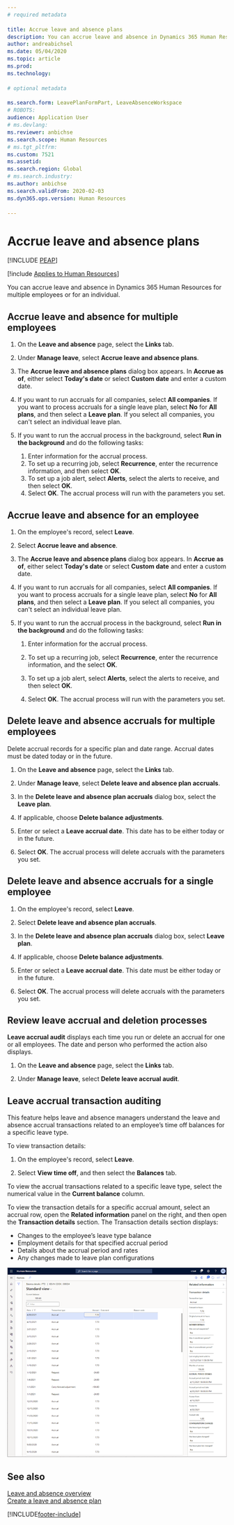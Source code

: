 ```yaml
---
# required metadata

title: Accrue leave and absence plans
description: You can accrue leave and absence in Dynamics 365 Human Resources for multiple employees or for an individual.
author: andreabichsel
ms.date: 05/04/2020
ms.topic: article
ms.prod: 
ms.technology: 

# optional metadata

ms.search.form: LeavePlanFormPart, LeaveAbsenceWorkspace
# ROBOTS: 
audience: Application User
# ms.devlang: 
ms.reviewer: anbichse
ms.search.scope: Human Resources
# ms.tgt_pltfrm: 
ms.custom: 7521
ms.assetid: 
ms.search.region: Global
# ms.search.industry: 
ms.author: anbichse
ms.search.validFrom: 2020-02-03
ms.dyn365.ops.version: Human Resources

---
```


# Accrue leave and absence plans


[!INCLUDE [PEAP](../includes/peap-2.md)]

[!include [Applies to Human Resources](../includes/applies-to-hr.md)]

You can accrue leave and absence in Dynamics 365 Human Resources for multiple employees or for an individual.

## Accrue leave and absence for multiple employees

1. On the **Leave and absence** page, select the **Links** tab.

2. Under **Manage leave**, select **Accrue leave and absence plans**.

3. The **Accrue leave and absence plans** dialog box appears. In **Accrue as of**, either select **Today's date** or select **Custom date** and enter a custom date.

4. If you want to run accruals for all companies, select **All companies**. If you want to process accruals for a single leave plan, select **No** for **All plans**, and then select a **Leave plan**. If you select all companies, you can't select an individual leave plan.

5. If you want to run the accrual process in the background, select **Run in the background** and do the following tasks:

    1. Enter information for the accrual process.
    2. To set up a recurring job, select **Recurrence**, enter the recurrence information, and then select **OK**.
    3. To set up a job alert, select **Alerts**, select the alerts to receive, and then select **OK**.
    4. Select **OK**. The accrual process will run with the parameters you set. 

## Accrue leave and absence for an employee

1. On the employee's record, select **Leave**.

2. Select **Accrue leave and absence**.

3. The **Accrue leave and absence plans** dialog box appears. In **Accrue as of**, either select **Today's date** or select **Custom date** and enter a custom date.

4. If you want to run accruals for all companies, select **All companies**. If you want to process accruals for a single leave plan, select **No** for **All plans**, and then select a **Leave plan**. If you select all companies, you can't select an individual leave plan.

5. If you want to run the accrual process in the background, select **Run in the background** and do the following tasks:

   1. Enter information for the accrual process.

   2. To set up a recurring job, select **Recurrence**, enter the recurrence information, and the select **OK**.

   3. To set up a job alert, select **Alerts**, select the alerts to receive, and then select **OK**.

   4. Select **OK**. The accrual process will run with the parameters you set.

## Delete leave and absence accruals for multiple employees

Delete accrual records for a specific plan and date range. Accrual dates must be dated today or in the future.

1. On the **Leave and absence** page, select the **Links** tab.

2. Under **Manage leave**, select **Delete leave and absence plan accruals**.

3. In the **Delete leave and absence plan accruals** dialog box, select the **Leave plan**.

4. If applicable, choose **Delete balance adjustments**.

5. Enter or select a **Leave accrual date**. This date has to be either today or in the future.

6. Select **OK**. The accrual process will delete accruals with the parameters you set.

## Delete leave and absence accruals for a single employee

1. On the employee's record, select **Leave**.

2. Select **Delete leave and absence plan accruals**.

3. In the **Delete leave and absence plan accruals** dialog box, select **Leave plan**.

4. If applicable, choose **Delete balance adjustments**.

5. Enter or select a **Leave accrual date**. This date must be either today or in the future.

6. Select **OK**. The accrual process will delete accruals with the parameters you set.

## Review leave accrual and deletion processes

**Leave accrual audit** displays each time you run or delete an accrual for one or all employees. The date and person who performed the action also displays.

1. On the **Leave and absence** page, select the **Links** tab.

2. Under **Manage leave**, select **Delete leave accrual audit**.

## Leave accrual transaction auditing

This feature helps leave and absence managers understand the leave and absence accrual transactions related to an employee’s time off balances for a specific leave type.

To view transaction details:

1. On the employee's record, select **Leave**.

2. Select **View time off**, and then select the **Balances** tab.

To view the accrual transactions related to a specific leave type, select the numerical value in the **Current balance** column.

To view the transaction details for a specific accrual amount, select an accrual row, open the **Related information** panel on the right, and then open the **Transaction details** section. The Transaction details section displays:

- Changes to the employee’s leave type balance
- Employment details for that specified accrual period
- Details about the accrual period and rates
- Any changes made to leave plan configurations

![Display leave accrual transaction auditing.](media/hr-leave-and-absence-accrue-audit.png)

## See also

[Leave and absence overview](hr-leave-and-absence-overview.md)</br>
[Create a leave and absence plan](hr-leave-and-absence-plans.md)



[!INCLUDE[footer-include](../includes/footer-banner.md)]
